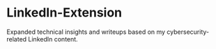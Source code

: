 # LinkedIn-Extension
Expanded technical insights and writeups based on my cybersecurity-related LinkedIn content.
